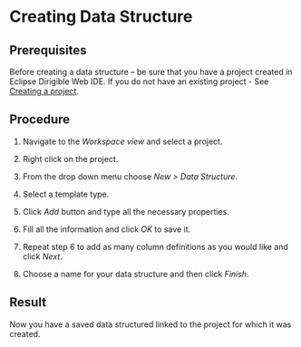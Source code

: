 # Creating Data Structure

## Prerequisites
 
Before creating a data structure – be sure that you have a project created in Eclipse Dirigible Web IDE.
If you do not have an existing project - See [Creating a project](https://github.com/dirigiblelabs/curriculum/blob/master/DayanaKaramiteva/creating_project.md).

## Procedure
1.	Navigate to the *Workspace view* and select a project.

2.	Right click on the project.

3.	From the drop down menu choose *New > Data Structure*.

4.	Select a template type.

5.	Click *Add* button and type all the necessary properties.

6.	Fill all the information and click *OK* to save it.

7.	Repeat step 6 to add as many column definitions as you would like and click *Next*.

8.	Choose a name for your data structure and then click *Finish*.

## Result
Now you have a saved data structured linked to the project for which it was created.
